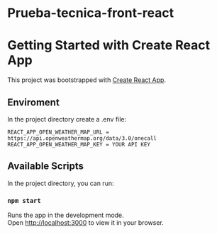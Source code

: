 # Prueba-tecnica-front-react

# Getting Started with Create React App

This project was bootstrapped with [Create React App](https://github.com/facebook/create-react-app).

## Enviroment

In the project directory create a .env file:

```
REACT_APP_OPEN_WEATHER_MAP_URL = https://api.openweathermap.org/data/3.0/onecall
REACT_APP_OPEN_WEATHER_MAP_KEY = YOUR API KEY
```

## Available Scripts

In the project directory, you can run:

### `npm start`

Runs the app in the development mode.\
Open [http://localhost:3000](http://localhost:3000) to view it in your browser.